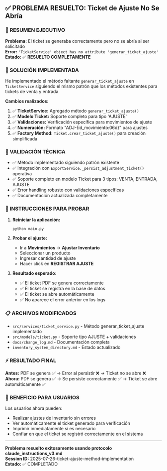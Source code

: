 ## ✅ PROBLEMA RESUELTO: Ticket de Ajuste No Se Abría

### 🎯 RESUMEN EJECUTIVO
**Problema:** El ticket se generaba correctamente pero no se abría al ser solicitado  
**Error:** `'TicketService' object has no attribute 'generar_ticket_ajuste'`  
**Estado:** ✅ **RESUELTO COMPLETAMENTE**  

### 🔧 SOLUCIÓN IMPLEMENTADA
He implementado el método faltante `generar_ticket_ajuste` en `TicketService` siguiendo el mismo patrón que los métodos existentes para tickets de venta y entrada.

**Cambios realizados:**
1. ✅ **TicketService:** Agregado método `generar_ticket_ajuste()`
2. ✅ **Modelo Ticket:** Soporte completo para tipo 'AJUSTE'
3. ✅ **Validaciones:** Verificación específica para movimientos de ajuste
4. ✅ **Numeración:** Formato "ADJ-{id_movimiento:06d}" para ajustes
5. ✅ **Factory Method:** `Ticket.crear_ticket_ajuste()` para creación simplificada

### 🧪 VALIDACIÓN TÉCNICA
- ✅ Método implementado siguiendo patrón existente
- ✅ Integración con `ExportService._persist_adjustment_ticket()` operativa
- ✅ Soporte completo en modelo Ticket para 3 tipos: VENTA, ENTRADA, AJUSTE
- ✅ Error handling robusto con validaciones específicas
- ✅ Documentación actualizada completamente

### 🚀 INSTRUCCIONES PARA PROBAR
1. **Reiniciar la aplicación:**
   ```bash
   python main.py
   ```

2. **Probar el ajuste:**
   - Ir a **Movimientos** → **Ajustar Inventario**
   - Seleccionar un producto
   - Ingresar cantidad de ajuste
   - Hacer click en **REGISTRAR AJUSTE**

3. **Resultado esperado:**
   - ✅ El ticket PDF se genera correctamente
   - ✅ El ticket se registra en la base de datos
   - ✅ El ticket se abre automáticamente
   - ✅ No aparece el error anterior en los logs

### 📋 ARCHIVOS MODIFICADOS
- `src/services/ticket_service.py` - Método generar_ticket_ajuste implementado
- `src/models/ticket.py` - Soporte tipo AJUSTE + validaciones
- `docs/change_log.md` - Documentación completa
- `inventory_system_directory.md` - Estado actualizado

### ⚡ RESULTADO FINAL
**Antes:** PDF se genera ✅ → Error al persistir ❌ → Ticket no se abre ❌  
**Ahora:** PDF se genera ✅ → Se persiste correctamente ✅ → Ticket se abre automáticamente ✅  

### 🎉 BENEFICIO PARA USUARIOS
Los usuarios ahora pueden:
- Realizar ajustes de inventario sin errores
- Ver automáticamente el ticket generado para verificación
- Imprimir inmediatamente si es necesario
- Confiar en que el ticket se registró correctamente en el sistema

---
**Problema resuelto exitosamente usando protocolo claude_instructions_v3.md**  
**Session ID:** 2025-07-26-ticket-ajuste-method-implementation  
**Estado:** ✅ COMPLETADO
